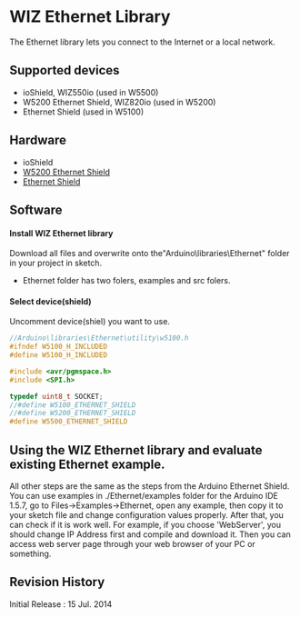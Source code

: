 WIZ Ethernet Library
========
The Ethernet library lets you connect to the Internet or a local network.  

## Supported devices
* ioShield, WIZ550io (used in W5500)
* W5200 Ethernet Shield, WIZ820io (used in W5200)
* Ethernet Shield (used in W5100)

## Hardware
* ioShield  
* [W5200 Ethernet Shield](https://github.com/Wiznet/W5200-Ethernet-Shield "W5200 Ethernet Shield")  
* [Ethernet Shield](http://arduino.cc/en/Main/ArduinoEthernetShield "Ethernet Shield")  

## Software
#### Install WIZ Ethernet library  
Download all files and overwrite onto the"Arduino\libraries\Ethernet" folder in your project in sketch.
- Ethernet folder has two folers, examples and src folers.

#### Select device(shield)  
Uncomment device(shiel) you want to use.  
```cpp
//Arduino\libraries\Ethernet\utility\w5100.h
#ifndef	W5100_H_INCLUDED
#define	W5100_H_INCLUDED

#include <avr/pgmspace.h>
#include <SPI.h>

typedef uint8_t SOCKET;
//#define W5100_ETHERNET_SHIELD
//#define W5200_ETHERNET_SHIELD
#define W5500_ETHERNET_SHIELD
```
## Using the WIZ Ethernet library and evaluate existing Ethernet example.
All other steps are the same as the steps from the Arduino Ethernet Shield. 
You can use examples in ./Ethernet/examples folder for the Arduino IDE 1.5.7, go to Files->Examples->Ethernet, open any example, then copy it to your sketch file and change configuration values properly.
After that, you can check if it is work well. For example, if you choose 'WebServer', you should change IP Address first and compile and download it. Then you can access web server page through your web browser of your PC or something.

## Revision History
Initial Release : 15 Jul. 2014
